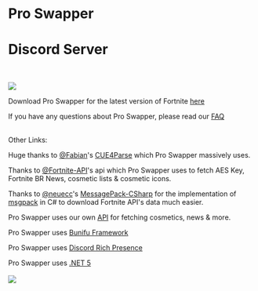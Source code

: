 # Pro Swapper

# Discord Server
<br>

<a href="https://discord.gg/3SsCUa5r9Q"><img src="https://discord.com/api/guilds/703033424541384784/widget.png?style=banner2"></a>

Download Pro Swapper for the latest version of Fortnite [here](https://linkvertise.com/86737/proswapper)

If you have any questions about Pro Swapper, please read our [FAQ](https://github.com/Pro-Swapper/faq/blob/main/README.md)



<br>
Other Links:

Huge thanks to [@Fabian](https://github.com/FabianFG)'s [CUE4Parse](https://github.com/FabianFG/CUE4Parse) which Pro Swapper massively uses.

Thanks to [@Fortnite-API](https://github.com/Fortnite-API)'s api which Pro Swapper uses to fetch AES Key, Fortnite BR News, cosmetic lists & cosmetic icons.

Thanks to [@neuecc](https://github.com/neuecc)'s [MessagePack-CSharp](https://github.com/neuecc/MessagePack-CSharp) for the implementation of [msgpack](https://msgpack.org/) in C# to download Fortnite API's data much easier.

Pro Swapper uses our own [API](https://github.com/Pro-Swapper/api) for fetching cosmetics, news & more.

Pro Swapper uses [Bunifu Framework](https://bunifuframework.com/)

Pro Swapper uses [Discord Rich Presence](https://github.com/discord/discord-rpc)

Pro Swapper uses [.NET 5](https://dotnet.microsoft.com/download/dotnet/thank-you/runtime-desktop-5.0.8-windows-x64-installer)
<br>
<br>
<a href="https://discord.gg/3SsCUa5r9Q"><img src="https://i.imgur.com/mEZB9JP.png"></a>
